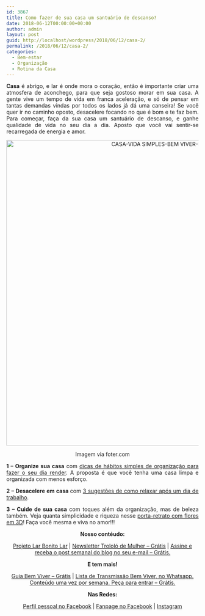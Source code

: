 ```yaml
---
id: 3867
title: Como fazer de sua casa um santuário de descanso?
date: 2018-06-12T00:00:00+00:00
author: admin
layout: post
guid: http://localhost/wordpress/2018/06/12/casa-2/
permalink: /2018/06/12/casa-2/
categories:
  - Bem-estar
  - Organização
  - Rotina da Casa
---
```

<p align="justify">
  <strong>Casa</strong> é abrigo, e lar é onde mora o coração, então é importante criar uma atmosfera de aconchego, para que seja gostoso morar em sua casa. A gente vive um tempo de vida em franca aceleração, e só de pensar em tantas demandas vindas por todos os lados já dá uma canseira! Se você quer ir no caminho oposto, desacelere focando no que é bom e te faz bem. Para começar, faça da sua casa um santuário de descanso, e ganhe qualidade de vida no seu dia a dia. Aposto que você vai sentir-se recarregada de energia e amor.
</p>

<p align="center">
  <img class="alignnone size-full wp-image-14644" src="http://www.trololodemulher.com.br/blog/wp-content/uploads/2018/06/CASA-VIDA-SIMPLES-BEM-VIVER-BLOG.jpg" alt="CASA-VIDA SIMPLES-BEM VIVER-BLOG" width="800" height="800" />
</p>

<p align="center">
  Imagem via foter.com
</p>

<p align="justify">
  <strong>1 – Organize sua casa</strong> com <a href="http://www.trololodemulher.com.br/2016/01/06/casa-limpa-e-organizada/" target="_blank">dicas de hábitos simples de organização para fazer o seu dia render</a>. A proposta é que você tenha uma casa limpa e organizada com menos esforço.
</p>

<p align="justify">
  <strong>2 – Desacelere em casa </strong>com <a href="http://www.trololodemulher.com.br/2015/06/22/bem-estar-em-casa/" target="_blank">3 sugestões de como relaxar após um dia de trabalho</a>.
</p>

<p align="justify">
  <strong>3 – Cuide de sua casa</strong> com toques além da organização, mas de beleza também. Veja quanta simplicidade e riqueza nesse <a href="http://www.trololodemulher.com.br/2016/08/03/foto-decoracao/" target="_blank">porta-retrato com flores em 3D</a>! Faça você mesma e viva no amor!!!
</p>

<p align="center">
  <strong>Nosso contéudo:</strong>
</p>

<p align="center">
  <a href="http://www.trololodemulher.com.br/projeto-lar-bonito-lar/" target="_blank">Projeto Lar Bonito Lar</a> | <a href="http://www.trololodemulher.com.br/2018/02/28/newsletter/" target="_blank">Newsletter Trololó de Mulher – Grátis</a> | <a href="https://feedburner.google.com/fb/a/mailverify?uri=blogBichaFemea&loc=en_US" target="_blank">Assine e receba o post semanal do blog no seu e-mail – Grátis.</a>
</p>

<p align="center">
  <strong>E tem mais!</strong>
</p>

<p align="center">
  <a href="http://www.trololodemulher.com.br/2018/03/09/bem-viver/" target="_blank">Guia Bem Viver – Grátis</a> | <a href="https://api.whatsapp.com/send?1=pt_BR&phone=5581995307307" target="_blank">Lista de Transmissão Bem Viver, no Whatsapp. Conteúdo uma vez por semana. Peça para entrar – Grátis.</a>
</p>

<p align="center">
  <strong>Nas Redes:</strong>
</p>

<p align="center">
  <a href="https://www.facebook.com/lidiane.vasconcelos.94" target="_blank">Perfil pessoal no Facebook</a> | <a href="https://www.facebook.com/TrololoMulher/" target="_blank">Fanpage no Facebook</a> | <a href="https://www.instagram.com/trololodemulher/" target="_blank">Instagram</a>
</p>

<p align="justify">